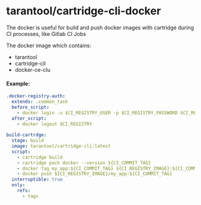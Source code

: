 # tarantool/cartridge-cli-docker

The docker is useful for build and push docker images with cartridge during CI processes, like Gitlab CI Jobs

The docker image which contains:
- tarantool
- cartridge-cli
- docker-ce-clu


#### Example: 
```yaml
.docker-registry-auth:
  extends: .common_task
  before_script:
    - docker login -u $CI_REGISTRY_USER -p $CI_REGISTRY_PASSWORD $CI_REGISTRY
  after_script:
    - docker logout $CI_REGISTRY
  
build-cartrdge:
  stage: build
  image: tarantool/cartridge-cli:latest
  script:
    - cartridge build
    - cartridge pack docker --version ${CI_COMMIT_TAG}
    - docker tag my_app:${CI_COMMIT_TAG} ${CI_REGISTRY_IMAGE}:${CI_COMMIT_TAG}
    - docker push ${CI_REGISTRY_IMAGE}/my_app:${CI_COMMIT_TAG}
  interruptible: true
  only:
    refs:
      - tags
```